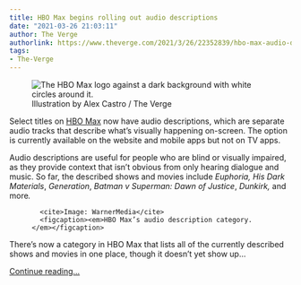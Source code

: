 ```yaml
---
title: HBO Max begins rolling out audio descriptions
date: "2021-03-26 21:03:11"
author: The Verge
authorlink: https://www.theverge.com/2021/3/26/22352839/hbo-max-audio-description-warner-media
tags:
- The-Verge
---
```

<figure>
      <img alt="The HBO Max logo against a dark background with white circles around it. " src="https://cdn.vox-cdn.com/thumbor/DLbE-80oilZC0elUd37nKnUdrVA=/0x0:2040x1360/1310x873/cdn.vox-cdn.com/uploads/chorus_image/image/69033293/acastro_200602_1777_HBOMax_0003.0.0.jpg" />
        <figcaption>Illustration by Alex Castro / The Verge</figcaption>
    </figure>

  <p id="daxaoC">Select titles on <a href="http://voxmediapartner.go2cloud.org/aff_c?offer_id=2&amp;aff_id=1&amp;source=Verge&amp;aff_sub=HBOMaxAudioDescriptions032621">HBO Max</a> now have audio descriptions, which are separate audio tracks that describe what’s visually happening on-screen. The option is currently available on the website and mobile apps but not on TV apps. </p>
<p id="oCWdpP">Audio descriptions are useful for people who are blind or visually impaired, as they provide context that isn’t obvious from only hearing dialogue and music. So far, the described shows and movies include <em>Euphoria, His Dark Materials</em>, <em>Generation</em>, <em>Batman v Superman: Dawn of Justice</em>, <em>Dunkirk, </em>and more<em>.</em></p>
  <figure class="e-image">
        
      <cite>Image: WarnerMedia</cite>
      <figcaption><em>HBO Max’s audio description category.</em></figcaption>
  </figure>
<p id="rxdfNT">There’s now a category in HBO Max that lists all of the currently described shows and movies in one place, though it doesn’t yet show up...</p>
  <p>
    <a href="https://www.theverge.com/2021/3/26/22352839/hbo-max-audio-description-warner-media">Continue reading&hellip;</a>
  </p>